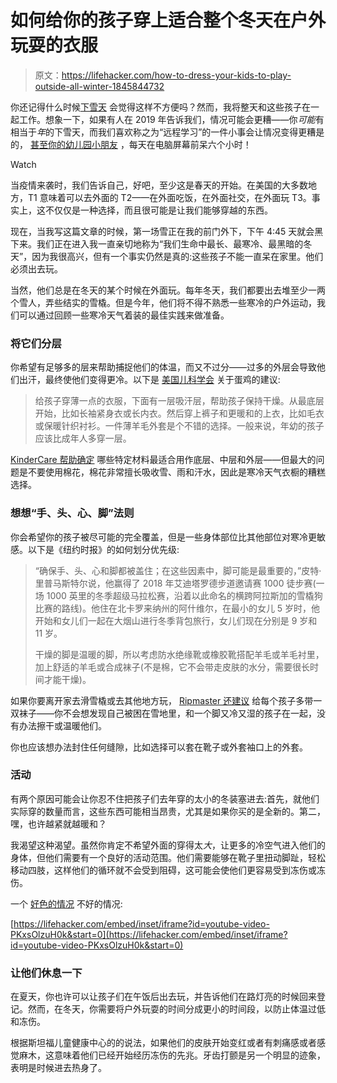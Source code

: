 # 如何给你的孩子穿上适合整个冬天在户外玩耍的衣服

> 原文：<https://lifehacker.com/how-to-dress-your-kids-to-play-outside-all-winter-1845844732>

你还记得什么时候[下雪天](https://offspring.lifehacker.com/how-to-get-work-done-during-a-snow-day-1821747411) 会觉得这样不方便吗？然而，我将整天和这些孩子在一起工作。想象一下，如果有人在 2019 年告诉我们，情况可能会更糟——你*可能*有相当于*年*的下雪天，而我们喜欢称之为“远程学习”的一件小事会让情况变得更糟是的， [甚至你的幼儿园小朋友](https://offspring.lifehacker.com/parents-of-kindergarteners-are-you-ok-1845643106) ，每天在电脑屏幕前呆六个小时！

Watch

当疫情来袭时，我们告诉自己，好吧，至少这是春天的开始。在美国的大多数地方，T1 意味着可以去外面的 T2——在外面吃饭，在外面社交，在外面玩 T3。事实上，这不仅仅是一种选择，而且很可能是让我们能够穿越的东西。

现在，当我写这篇文章的时候，第一场雪正在我的前门外下，下午 4:45 天就会黑下来。我们正在进入我一直亲切地称为“我们生命中最长、最寒冷、最黑暗的冬天”，因为我很高兴，但有一个事实仍然是真的:这些孩子不能一直呆在家里。他们必须出去玩。

当然，他们总是在冬天的某个时候在外面玩。每年冬天，我们都要出去堆至少一两个雪人，弄些结实的雪橇。但是今年，他们将不得不熟悉一些寒冷的户外运动，我们可以通过回顾一些寒冷天气着装的最佳实践来做准备。

### 将它们分层

你希望有足够多的层来帮助捕捉他们的体温，而又不过分——过多的外层会导致他们出汗，最终使他们变得更冷。以下是 [美国儿科学会](https://services.aap.org/en/news-room/news-releases/aap/2020/aap-offers-10-tips-to-keep-children-warm-and-safe-outdoors-in-winter/) 关于蛋鸡的建议:

> 给孩子穿薄一点的衣服，下面有一层吸汗层，帮助孩子保持干燥。从最底层开始，比如长袖紧身衣或长内衣。然后穿上裤子和更暖和的上衣，比如毛衣或保暖针织衬衫。一件薄羊毛外套是个不错的选择。一般来说，年幼的孩子应该比成年人多穿一层。

[KinderCare 帮助确定](https://www.kindercare.com/content-hub/articles/2016/november/winter-rules-the-art-of-dressing-your-kids-for-the-cold) 哪些特定材料最适合用作底层、中层和外层——但最大的问题是不要使用棉花，棉花非常擅长吸收雪、雨和汗水，因此是寒冷天气衣橱的糟糕选择。

### 想想“手、头、心、脚”法则

你会希望你的孩子被尽可能的完全覆盖，但是一些身体部位比其他部位对寒冷更敏感。以下是《纽约时报》的如何划分优先级:

> “确保手、头、心和脚都被盖住；在这些因素中，脚可能是最重要的，”皮特·里普马斯特尔说，他赢得了 2018 年艾迪塔罗德步道邀请赛 1000 徒步赛(一场 1000 英里的冬季超级马拉松赛，沿着以此命名的横跨阿拉斯加的雪橇狗比赛的路线)。他住在北卡罗来纳州的阿什维尔，在最小的女儿 5 岁时，他开始和女儿们一起在大烟山进行冬季背包旅行，女儿们现在分别是 9 岁和 11 岁。
> 
> 干燥的脚是温暖的脚，所以考虑防水绝缘靴或橡胶靴搭配羊毛或羊毛衬里，加上舒适的羊毛或合成袜子(不是棉，它不会带走皮肤的水分，需要很长时间才能干燥)。

如果你要离开家去滑雪橇或去其他地方玩， [Ripmaster 还建议](https://www.nytimes.com/2020/11/04/parenting/kids-winter-play-outside.html) 给每个孩子多带一双袜子——你不会想发现自己被困在雪地里，和一个脚又冷又湿的孩子在一起，没有办法擦干或温暖他们。

你也应该想办法封住任何缝隙，比如选择可以套在靴子或外套袖口上的外套。

### 活动

有两个原因可能会让你忍不住把孩子们去年穿的太小的冬装塞进去:首先，就他们实际穿的数量而言，这些东西可能相当昂贵，尤其是如果你买的是全新的。第二，嘿，也许越紧就越暖和？

我渴望这种渴望。虽然你肯定不希望外面的穿得太*大*，让更多的冷空气进入他们的身体，但他们需要有一个良好的活动范围。他们需要能够在靴子里扭动脚趾，轻松移动四肢，这样他们的循环就不会受到阻碍，这可能会使他们更容易受到冻伤或冻伤。

一个 [好色的情况](https://youtu.be/PKxsOlzuH0k) 不好的情况:

 [https://lifehacker.com/embed/inset/iframe?id=youtube-video-PKxsOlzuH0k&start=0](https://lifehacker.com/embed/inset/iframe?id=youtube-video-PKxsOlzuH0k&start=0) 

### 让他们休息一下

在夏天，你也许可以让孩子们在午饭后出去玩，并告诉他们在路灯亮的时候回来登记。然而，在冬天，你需要将户外玩耍的时间分成更小的时间段，以防止体温过低和冻伤。

根据斯坦福儿童健康中心的的说法，如果他们的皮肤开始变红或者有刺痛感或者感觉麻木，这意味着他们已经开始经历冻伤的先兆。牙齿打颤是另一个明显的迹象，表明是时候进去热身了。